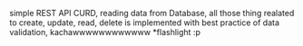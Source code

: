 simple REST API CURD, reading data from Database, all those thing realated to create, update, read, delete is implemented with best practice of data validation, kachawwwwwwwwwwww *flashlight :p